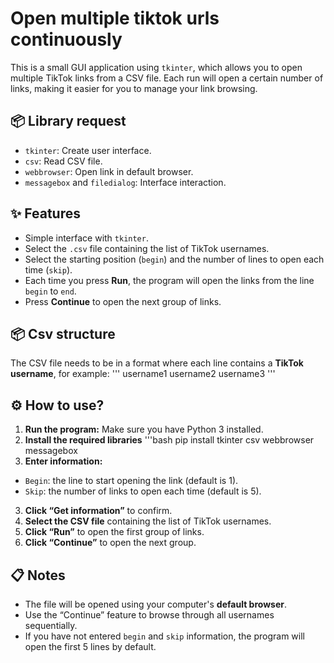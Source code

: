 # Open multiple tiktok urls continuously

This is a small GUI application using `tkinter`, which allows you to open multiple TikTok links from a CSV file. Each run will open a certain number of links, making it easier for you to manage your link browsing.

## 📦 Library request
- `tkinter`: Create user interface.
- `csv`: Read CSV file.
- `webbrowser`: Open link in default browser.
- `messagebox` and `filedialog`: Interface interaction.
## ✨ Features
- Simple interface with `tkinter`.
- Select the `.csv` file containing the list of TikTok usernames.
- Select the starting position (`begin`) and the number of lines to open each time (`skip`).
- Each time you press **Run**, the program will open the links from the line `begin` to `end`.
- Press **Continue** to open the next group of links.
## 📦 Csv structure
The CSV file needs to be in a format where each line contains a **TikTok username**, for example:
'''
username1
username2
username3
'''
## ⚙️ How to use?
1. **Run the program:** Make sure you have Python 3 installed.
2. **Install the required libraries**
'''bash
pip install tkinter csv webbrowser messagebox
3. **Enter information:**
- `Begin`: the line to start opening the link (default is 1).
- `Skip`: the number of links to open each time (default is 5).
3. **Click “Get information”** to confirm.
4. **Select the CSV file** containing the list of TikTok usernames.
5. **Click “Run”** to open the first group of links.
6. **Click “Continue”** to open the next group.
## 📋 Notes
- The file will be opened using your computer's **default browser**.
- Use the “Continue” feature to browse through all usernames sequentially.
- If you have not entered `begin` and `skip` information, the program will open the first 5 lines by default.
